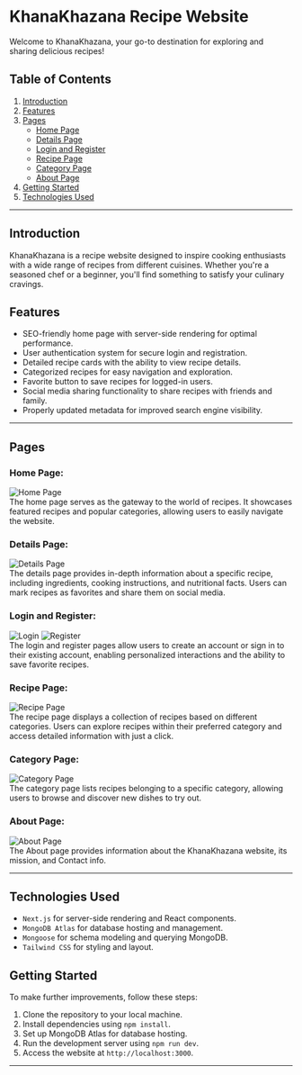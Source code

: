 # KhanaKhazana Recipe Website

Welcome to KhanaKhazana, your go-to destination for exploring and sharing delicious recipes!

## Table of Contents
1. [Introduction](#introduction)
2. [Features](#features)
3. [Pages](#pages)
   - [Home Page](#home-page)
   - [Details Page](#details-page)
   - [Login and Register](#login-and-register)
   - [Recipe Page](#recipe-page)
   - [Category Page](#category-page)
	- [About Page](#about-page)
4. [Getting Started](#getting-started)
5. [Technologies Used](#technologies-used)

---

## Introduction
KhanaKhazana is a recipe website designed to inspire cooking enthusiasts with a wide range of recipes from different cuisines. Whether you're a seasoned chef or a beginner, you'll find something to satisfy your culinary cravings.

## Features
- SEO-friendly home page with server-side rendering for optimal performance.
- User authentication system for secure login and registration.
- Detailed recipe cards with the ability to view recipe details.
- Categorized recipes for easy navigation and exploration.
- Favorite button to save recipes for logged-in users.
- Social media sharing functionality to share recipes with friends and family.
- Properly updated metadata for improved search engine visibility.

---

## Pages

### Home Page:
![Home Page](app/assets/home.PNG)  
The home page serves as the gateway to the world of recipes. It showcases featured recipes and popular categories, allowing users to easily navigate the website.

### Details Page:
![Details Page](app/assets/details.PNG)  
The details page provides in-depth information about a specific recipe, including ingredients, cooking instructions, and nutritional facts. Users can mark recipes as favorites and share them on social media.

### Login and Register:
![Login](app/assets/login.PNG) ![Register](app/assets/register.PNG)  
The login and register pages allow users to create an account or sign in to their existing account, enabling personalized interactions and the ability to save favorite recipes.

### Recipe Page:
![Recipe Page](app/assets/recipe.PNG)  
The recipe page displays a collection of recipes based on different categories. Users can explore recipes within their preferred category and access detailed information with just a click.

### Category Page:
![Category Page](app/assets/category.PNG)  
The category page lists recipes belonging to a specific category, allowing users to browse and discover new dishes to try out.

### About Page:
![About Page](app/assets/about.PNG)  
The About page provides information about the KhanaKhazana website, its mission, and Contact info.

---

## Technologies Used
- `Next.js` for server-side rendering and React components.
- `MongoDB Atlas` for database hosting and management.
- `Mongoose` for schema modeling and querying MongoDB.
- `Tailwind CSS` for styling and layout.


## Getting Started
To make further improvements, follow these steps:
1. Clone the repository to your local machine.
2. Install dependencies using `npm install`.
3. Set up MongoDB Atlas for database hosting.
4. Run the development server using `npm run dev`.
5. Access the website at `http://localhost:3000`.

---
